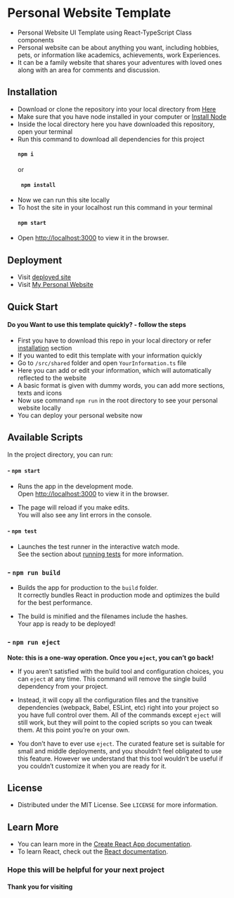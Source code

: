 # Personal Website Template

- Personal Website UI Template using React-TypeScript Class components
- Personal website can be about anything you want, including hobbies, pets, or information like academics, achievements, work Experiences.
- It can be a family website that shares your adventures with loved ones along with an area for comments and discussion.
## Installation
- Download or clone the repository into your local directory from [Here](https://github.com/Sayan3990/Personal-Website-Template)
- Make sure that you have node installed in your computer or [Install Node](https://nodejs.org/en/)
- Inside the local directory here you have downloaded this repository, open your terminal
- Run this command to download all dependencies for this project
  #### ` npm i `
  or
  #### ` npm install`
- Now we can run this site locally 
- To host the site in your localhost run this command in your terminal
  #### ` npm start `
- Open [http://localhost:3000](http://localhost:3000) to view it in the browser.

## Deployment
- Visit [deployed site](https://personal-website-template-by-sayan.netlify.app/)
- Visit [My Personal Website](https://sayan-bhattacharyya.netlify.app/)
## Quick Start
#### Do you Want to use this template quickly? - follow the steps
- First you have to download this repo in your local directory or refer [installation](https://github.com/Sayan3990/Personal-Website-Template#readme) section
- If you wanted to edit this template with your information quickly
- Go to `/src/shared` folder and open `YourInformation.ts` file
- Here you can add or edit your information, which will automatically reflected to the website
- A basic format is given with dummy words, you can add more sections, texts and icons
- Now use command `npm run` in the root directory to see your personal website locally
- You can deploy your personal website now

## Available Scripts
In the project directory, you can run:
#### - `npm start`
- Runs the app in the development mode.\
Open [http://localhost:3000](http://localhost:3000) to view it in the browser.

- The page will reload if you make edits.\
You will also see any lint errors in the console.

#### - `npm test`
- Launches the test runner in the interactive watch mode.\
See the section about [running tests](https://facebook.github.io/create-react-app/docs/running-tests) for more information.

### - `npm run build`
- Builds the app for production to the `build` folder.\
It correctly bundles React in production mode and optimizes the build for the best performance.

- The build is minified and the filenames include the hashes.\
Your app is ready to be deployed!


### - `npm run eject`

**Note: this is a one-way operation. Once you `eject`, you can’t go back!**
- If you aren’t satisfied with the build tool and configuration choices, you can `eject` at any time. This command will remove the single build dependency from your project.

- Instead, it will copy all the configuration files and the transitive dependencies (webpack, Babel, ESLint, etc) right into your project so you have full control over them. All of the commands except `eject` will still work, but they will point to the copied scripts so you can tweak them. At this point you’re on your own.

- You don’t have to ever use `eject`. The curated feature set is suitable for small and middle deployments, and you shouldn’t feel obligated to use this feature. However we understand that this tool wouldn’t be useful if you couldn’t customize it when you are ready for it.


## License
- Distributed under the MIT License. See `LICENSE` for more information.

## Learn More
- You can learn more in the [Create React App documentation](https://facebook.github.io/create-react-app/docs/getting-started).
- To learn React, check out the [React documentation](https://reactjs.org/).

### Hope this will be helpful for your next project
#### Thank you for visiting